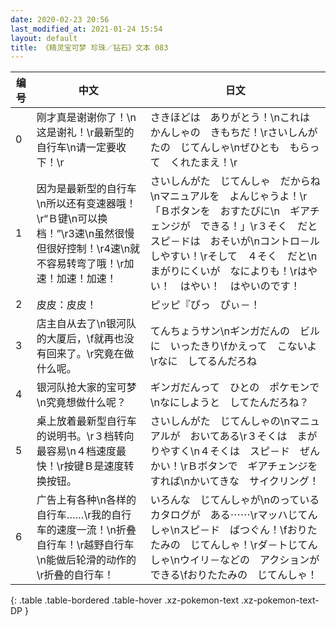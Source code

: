 ```yaml
---
date: 2020-02-23 20:56
last_modified_at: 2021-01-24 15:54
layout: default
title: 《精灵宝可梦 珍珠／钻石》文本 083
---
```

| 编号 | 中文 | 日文 |
| ---- | ---- | ---- |
| 0 | 刚才真是谢谢你了！\n这是谢礼！\r最新型的自行车\n请一定要收下！\r | さきほどは　ありがとう！\nこれは　かんしゃの　きもちだ！\rさいしんがたの　じてんしゃ\nぜひとも　もらって　くれたまえ！\r |
| 1 | 因为是最新型的自行车\n所以还有变速器哦！\r“Ｂ键\n可以换档！”\r3速\n虽然很慢但很好控制！\r4速\n就不容易转弯了哦！\r加速！加速！加速！ | さいしんがた　じてんしゃ　だからね\nマニュアルを　よんじゃうよ！\r「Ｂボタンを　おすたびに\n　ギアチェンジが　できる！」\r３そく　だと　スピ－ドは　おそいが\nコントロ－ル　しやすい！\rそして　４そく　だと\nまがりにくいが　なによりも！\rはやい！　はやい！　はやいのです！ |
| 2 | 皮皮：皮皮！ | ピッピ『ぴっ　ぴぃ－！ |
| 3 | 店主自从去了\n银河队的大厦后，\f就再也没有回来了。\r究竟在做什么呢。 | てんちょうサン\nギンガだんの　ビルに　いったきり\fかえって　こないよ\rなに　してるんだろね |
| 4 | 银河队抢大家的宝可梦\n究竟想做什么呢？ | ギンガだんって　ひとの　ポケモンで\nなにしようと　してたんだろね？ |
| 5 | 桌上放着最新型自行车的说明书。\r３档转向最容易\n４档速度最快！\r按键Ｂ是速度转换按钮。 | さいしんがた　じてんしゃの\nマニュアルが　おいてある\r３そくは　まがりやすく\n４そくは　スピ－ド　ぜんかい！\rＢボタンで　ギアチェンジを　すれば\nかいてきな　サイクリング！ |
| 6 | 广告上有各种\n各样的自行车……\r我的自行车的速度一流！\n折叠自行车！\r越野自行车\n能做后轮滑的动作的\r折叠的自行车！ | いろんな　じてんしゃが\nのっている　カタログが　ある⋯⋯\rマッハじてんしゃ\nスピ－ド　ばつぐん！\fおりたたみの　じてんしゃ！\rダ－トじてんしゃ\nウイリ－などの　アクションができる\fおりたたみの　じてんしゃ！ |
{: .table .table-bordered .table-hover .xz-pokemon-text .xz-pokemon-text-DP }